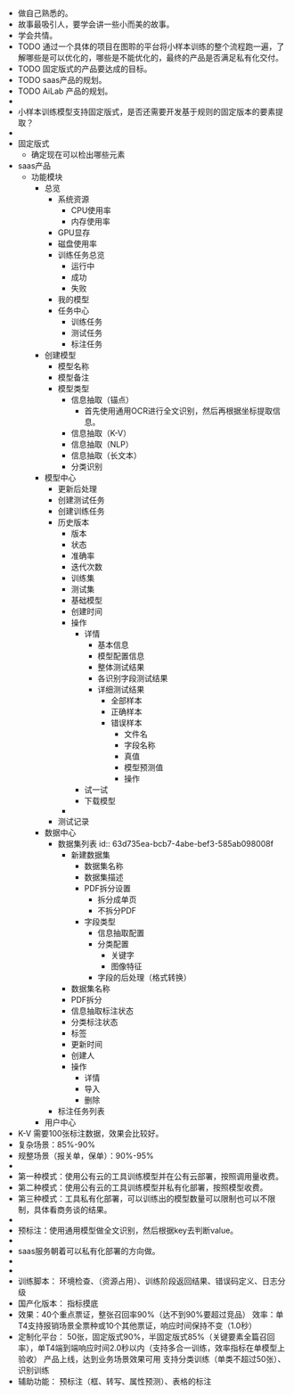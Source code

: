 - 做自己熟悉的。
- 故事最吸引人，要学会讲一些小而美的故事。
- 学会共情。
- TODO 通过一个具体的项目在图聆的平台将小样本训练的整个流程跑一遍，了解哪些是可以优化的，哪些是不能优化的，最终的产品是否满足私有化交付。
- TODO 固定版式的产品要达成的目标。
- TODO saas产品的规划。
- TODO AiLab 产品的规划。
-
- 小样本训练模型支持固定版式，是否还需要开发基于规则的固定版本的要素提取？
-
- 固定版式
	- 确定现在可以检出哪些元素
- saas产品
	- 功能模块
		- 总览
			- 系统资源
				- CPU使用率
				- 内存使用率
			- GPU显存
			- 磁盘使用率
			- 训练任务总览
				- 运行中
				- 成功
				- 失败
			- 我的模型
			- 任务中心
				- 训练任务
				- 测试任务
				- 标注任务
		- 创建模型
			- 模型名称
			- 模型备注
			- 模型类型
				- 信息抽取（锚点）
					- 首先使用通用OCR进行全文识别，然后再根据坐标提取信息。
				- 信息抽取（K-V）
				- 信息抽取（NLP）
				- 信息抽取（长文本）
				- 分类识别
		- 模型中心
			- 更新后处理
			- 创建测试任务
			- 创建训练任务
			- 历史版本
				- 版本
				- 状态
				- 准确率
				- 迭代次数
				- 训练集
				- 测试集
				- 基础模型
				- 创建时间
				- 操作
					- 详情
						- 基本信息
						- 模型配置信息
						- 整体测试结果
						- 各识别字段测试结果
						- 详细测试结果
							- 全部样本
							- 正确样本
							- 错误样本
								- 文件名
								- 字段名称
								- 真值
								- 模型预测值
								- 操作
					- 试一试
					- 下载模型
				-
			- 测试记录
		- 数据中心
			- 数据集列表
			  id:: 63d735ea-bcb7-4abe-bef3-585ab098008f
				- 新建数据集
					- 数据集名称
					- 数据集描述
					- PDF拆分设置
						- 拆分成单页
						- 不拆分PDF
					- 字段类型
						- 信息抽取配置
						- 分类配置
							- 关键字
							- 图像特征
						- 字段的后处理（格式转换）
				- 数据集名称
				- PDF拆分
				- 信息抽取标注状态
				- 分类标注状态
				- 标签
				- 更新时间
				- 创建人
				- 操作
					- 详情
					- 导入
					- 删除
			- 标注任务列表
		- 用户中心
- K-V 需要100张标注数据，效果会比较好。
- 复杂场景：85%-90%
- 规整场景（报关单，保单）：90%-95%
-
- 第一种模式：使用公有云的工具训练模型并在公有云部署，按照调用量收费。
- 第二种模式：使用公有云的工具训练模型并私有化部署，按照模型收费。
- 第三种模式：工具私有化部署，可以训练出的模型数量可以限制也可以不限制，具体看商务谈的结果。
-
- 预标注：使用通用模型做全文识别，然后根据key去判断value。
-
- saas服务朝着可以私有化部署的方向做。
-
-
- 训练脚本：
  环境检查、（资源占用）、训练阶段返回结果、错误码定义、日志分级
- 国产化版本：
  指标摸底
- 效果：40个重点票证，整张召回率90%（达不到90%要超过竞品）
  效率：单T4支持报销场景全票种或10个其他票证，响应时间保持不变（1.0秒）
- 定制化平台：
  50张，固定版式90%，半固定版式85%（关键要素全篇召回率），单T4端到端响应时间2.0秒以内（支持多合一训练，效率指标在单模型上验收）
  产品上线，达到业务场景效果可用
  支持分类训练（单类不超过50张）、识别训练
- 辅助功能：
  预标注（框、转写、属性预测）、表格的标注
